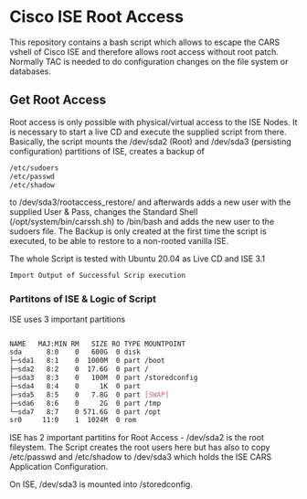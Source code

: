 # Cisco ISE Root Access

This repository contains a bash script which allows to escape the CARS vshell of Cisco ISE and therefore allows root access without root patch. Normally TAC is needed to do configuration changes on the file system or databases. 

## Get Root Access

Root access is only possible with physical/virtual access to the ISE Nodes.
It is necessary to start a live CD and execute the supplied script from there.
Basically, the script mounts the /dev/sda2 (Root) and /dev/sda3 (persisting configuration) partitions of ISE, creates a backup of 


  ```sh
/etc/sudoers 
/etc/passwd
/etc/shadow
```

to /dev/sda3/rootaccess_restore/ and afterwards adds a new user with the supplied User & Pass, changes the Standard Shell (/opt/system/bin/carssh.sh) to /bin/bash and adds the new user to the sudoers file. The Backup is only created at the first time the script is executed, to be able to restore to a non-rooted vanilla ISE.


The whole Script is tested with Ubuntu 20.04 as Live CD and ISE 3.1



  ```sh
Import Output of Successful Scrip execution 
```



### Partitons of ISE & Logic of Script

ISE uses 3 important partitions 

  ```sh

NAME   MAJ:MIN RM   SIZE RO TYPE MOUNTPOINT
sda      8:0    0   600G  0 disk
├─sda1   8:1    0  1000M  0 part /boot
├─sda2   8:2    0  17.6G  0 part /
├─sda3   8:3    0   100M  0 part /storedconfig
├─sda4   8:4    0     1K  0 part
├─sda5   8:5    0   7.8G  0 part [SWAP]
├─sda6   8:6    0     2G  0 part /tmp
└─sda7   8:7    0 571.6G  0 part /opt
sr0     11:0    1  1024M  0 rom

```

ISE has 2 important partitins for Root Access - /dev/sda2 is the root fileystem. The Script creates the root users here but has also to copy  /etc/passwd and /etc/shadow to /dev/sda3 which holds the ISE CARS Application Configuration.

On ISE, /dev/sda3 is mounted into /storedconfig.


